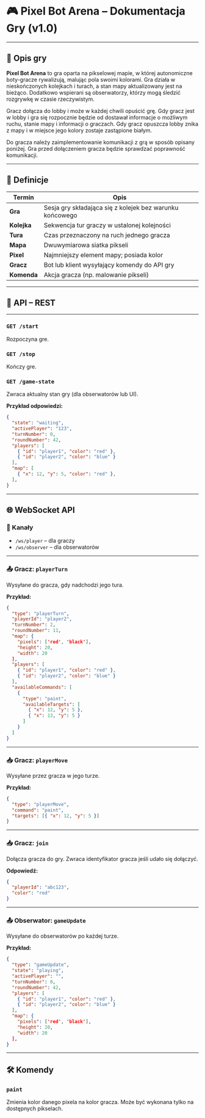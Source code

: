 # 🎮 Pixel Bot Arena – Dokumentacja Gry (v1.0)

---

## 🧩 Opis gry

**Pixel Bot Arena** to gra oparta na pikselowej mapie, w której autonomiczne boty-gracze rywalizują, malując pola swoimi kolorami. Gra działa w nieskończonych kolejkach i turach, a stan mapy aktualizowany jest na bieżąco. Dodatkowo wspierani są obserwatorzy, którzy mogą śledzić rozgrywkę w czasie rzeczywistym.

Gracz dołącza do lobby i może w każdej chwili opuścić grę. Gdy gracz jest w lobby i gra się rozpocznie będzie od
dostawał informacje o możliwym ruchu, stanie mapy i informacji o graczach. Gdy gracz opuszcza lobby znika z mapy i w
miejsce jego kolory zostaje zastąpione białym.

Do gracza należy zaimplementowanie komunikacji z grą w sposób opisany poniżej. Gra przed dołączeniem gracza będzie
sprawdzać poprawność komunikacji. 

---

## 🧠 Definicje

| Termin        | Opis |
|---------------|------|
| **Gra**       | Sesja gry składająca się z kolejek bez warunku końcowego |
| **Kolejka**   | Sekwencja tur graczy w ustalonej kolejności |
| **Tura**      | Czas przeznaczony na ruch jednego gracza |
| **Mapa**      | Dwuwymiarowa siatka pikseli |
| **Pixel**     | Najmniejszy element mapy; posiada kolor |
| **Gracz**     | Bot lub klient wysyłający komendy do API gry |
| **Komenda**   | Akcja gracza (np. malowanie pikseli) |

---

## 📡 API – REST

---
### `GET /start`

Rozpoczyna gre.

### `GET /stop`

Kończy gre.

### `GET /game-state`

Zwraca aktualny stan gry (dla obserwatorów lub UI).

**Przykład odpowiedzi:**

```json
{
  "state": "waiting",
  "activePlayer": "123",
  "turnNumber": 0,
  "roundNumber": 42,
  "players": [
    { "id": "player1", "color": "red" },
    { "id": "player2", "color": "blue" }
  ],
  "map": [
    { "x": 12, "y": 5, "color": "red" },
  ],
}
```

---

## 🌐 WebSocket API

### 🔁 Kanały

* `/ws/player` – dla graczy
* `/ws/observer` – dla obserwatorów

---

### 📤 Gracz: `playerTurn`

Wysyłane do gracza, gdy nadchodzi jego tura.

**Przykład:**

```json
{
  "type": "playerTurn",
  "playerId": "player2",
  "turnNumber": 2,
  "roundNumber": 11,
  "map": {
    "pixels": ['red', 'black'],
    "height": 20,
    "width": 20
  ],
  "players": [
    { "id": "player1", "color": "red" },
    { "id": "player2", "color": "blue" }
  ],
  "availableCommands": [
    { 
      "type": "paint", 
      "availableTargets": [ 
        { "x": 12, "y": 5 },
        { "x": 13, "y": 5 }
      ]
    }
  ]
}
```

---

### 📥 Gracz: `playerMove`

Wysyłane przez gracza w jego turze.

**Przykład:**

```json
{
  "type": "playerMove",
  "command": "paint",
  "targets": [{ "x": 12, "y": 5 }]
}
```

---

### 📥 Gracz: `join`

Dołącza gracza do gry. Zwraca identyfikator gracza jeśli udało się dołączyć.

**Odpowiedź:**
```json
{
  "playerId": "abc123",
  "color": "red"
}
````
---

### 📤 Obserwator: `gameUpdate`

Wysyłane do obserwatorów po każdej turze.

**Przykład:**

```json
{
  "type": "gameUpdate",
  "state": "playing",
  "activePlayer": "",
  "turnNumber": 0,
  "roundNumber": 42,
  "players": [
    { "id": "player1", "color": "red" },
    { "id": "player2", "color": "blue" }
  ],
  "map": {
    "pixels": ['red', 'black'],
    "height": 20,
    "width": 20
  ],
}
```

---

## 🛠 Komendy

### `paint`

Zmienia kolor danego pixela na kolor gracza. Może być wykonana tylko na dostępnych pikselach.

